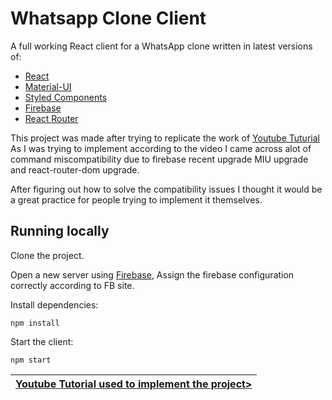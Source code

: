 # Whatsapp Clone Client

[//]: # (head-end)



A full working React client for a WhatsApp clone written in latest versions of:

* [React](https://github.com/facebook/react)
* [Material-UI](https://github.com/mui-org/material-ui)
* [Styled Components](https://github.com/styled-components/styled-components)
* [Firebase](https://firebase.google.com/)
* [React Router](https://reactrouter.com/docs/en/v6)

This project was made after trying to replicate the work of [Youtube Tuturial](https://www.youtube.com/watch?v=pUxrDcITyjg)
As I was trying to implement according to the video I came across alot of command miscompatibility due to firebase recent upgrade MIU upgrade and react-router-dom upgrade.

After figuring out how to solve the compatibility issues I thought it would be a great practice for people trying to implement it themselves.


## Running locally

Clone the project.

Open a new server using [Firebase](https://firebase.google.com/), Assign the firebase configuration correctly according to FB site.

Install dependencies:

`npm install`

Start the client:

`npm start`



[//]: # (foot-start)

[{]: <helper> (navStep)

| [Youtube Tutorial used to implement the project>](https://www.youtube.com/watch?v=pUxrDcITyjg) |
|----------------------:|

[}]: #
